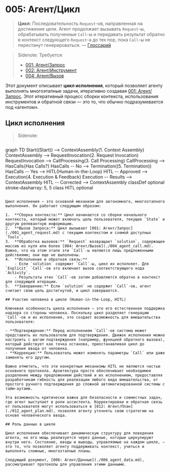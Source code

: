 # 005: Агент/Цикл

> **Цикл:** Последовательность `Request`-ов, направленная на достижение цели. Агент продолжает вызывать `Request`-ы, обрабатывать полученные `Call`-ы и передавать результат обратно в контекст следующего `Request`-а до тех пор, пока `Call`-ы не перестанут генерироваться. — [Глоссарий](./000_glossary.md)

> Sidenote: Требуется:
> - [001: Агент/Запрос](./001_agent_request.md)
> - [002: Агент/Инструмент](./002_agent_tool.md)
> - [004: Агент/Вызов](./004_agent_call.md)

Этот документ описывает **цикл исполнения**, который позволяет агенту выполнять многоэтапные задачи, итеративно создавая [001: Агент/Запрос](./001_agent_request.md). Этот итеративный процесс сборки контекста, использования инструментов и обратной связи — это то, что обычно подразумевается под «агентом».

## Цикл исполнения

> Sidenote: 
> ```mermaid
graph TD
    Start((Start)) --> ContextAssembly(1. Context Assembly)
    ContextAssembly --> RequestInvocation(2. Request Invocation)
    RequestInvocation --> CallProcessing(3. Call Processing)
    CallProcessing --> HasCalls{Has Calls?}
    HasCalls -- No --> Termination((5. Termination))
    HasCalls -- Yes --> HITL{Human-in-the-Loop}
    HITL -- Approved --> Execution(4. Execution & Feedback)
    Execution -- Results --> ContextAssembly
    HITL -- Corrected --> ContextAssembly
    classDef optional stroke-dasharray: 5, 5
    class HITL optional
```

Цикл исполнения — это основной механизм для автономного, многоэтапного выполнения. Он работает следующим образом:

1.  **Сборка контекста:** Цикл начинается со сборки начального контекста, который может включать цель пользователя, текущее `State` и другую релевантную информацию.
2.  **Вызов Запроса:** Цикл вызывает [001: Агент/Запрос](./001_agent_request.md) с текущим контекстом и схемой доступных `Tools`.
3.  **Обработка вызовов:** `Request` возвращает `solution`, содержащее массив из нуля или более [004: Агент/Вызов](./004_agent_call.md). Важно, что на этом этапе эти `Call`-ы являются лишь предложенными действиями; они еще не выполнены.
4.  **Исполнение и обратная связь:**
    - Если `solution` содержит `Call`-ы, цикл их исполняет. Для `Explicit` `Call`-ов это включает вызов соответствующего кода `Activity`.
    - Результаты этих `Call`-ов затем добавляются обратно в контекст для следующей итерации.
5.  **Завершение:** Если `solution` не содержит `Call`-ов, агент считает свою цель достигнутой, и цикл завершается.

## Участие человека в цикле (Human-in-the-Loop, HITL)

Ключевая особенность цикла исполнения — это его естественная поддержка надзора со стороны человека. Поскольку цикл разделяет генерацию `Call`-ов и их исполнение, это создает возможность для вмешательства пользователя:

- **Подтверждение:** Перед исполнением `Call`-ов система может представить их пользователю для подтверждения. Движок исполнения можно настроить с шагом подтверждения (например, функцией обратного вызова), который действует как точка останова, приостанавливая цикл до получения ввода от человека.
- **Коррекция:** Пользователь может изменять параметры `Call` или даже заменять его другим.

Важно отметить, что эти конкретные механизмы HITL не являются частью основного протокола. Архитектура просто обеспечивает необходимое разделение между предложением действий и их исполнением, предоставляя разработчикам гибкость для реализации любого вида вмешательства, от простого ручного подтверждения до сложной автоматизированной системы с тайм-аутами.

Эта возможность критически важна для безопасности и совместных задач, где агент выступает в роли ассистента. Корректировки и обратная связь от пользователя могут использоваться в [012: Агент/План](./012_agent_plan.md), позволяя агенту уточнять свою стратегию на основе человеческого ввода.

## Роль данных в цикле

Цикл исполнения обеспечивает динамическую структуру для поведения агента, но его мощь реализуется через данные, которые циркулируют внутри него. Состояние, вводы и выводы, управляемые на каждом цикле, — это то, что позволяет агенту поддерживать контекст, учиться и выполнять сложные, многоэтапные планы.

Следующий документ, [006: Агент/Данные](./006_agent_data.md), рассматривает протоколы для управления этими данными.